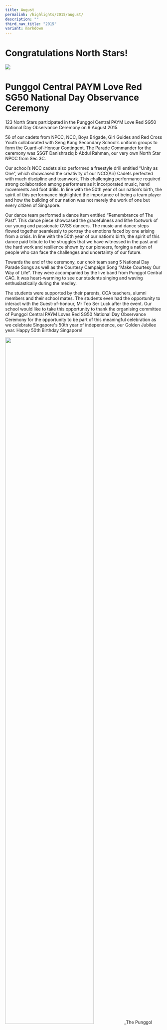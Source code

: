 ```yaml
---
title: August
permalink: /highlights/2015/august/
description: ""
third_nav_title: "2015"
variant: markdown
---
```

# Congratulations North Stars!

![](/images/COMPASSVALE%20SECONDARY%20SCHOOL.jpeg)

# Punggol Central PAYM Love Red SG50 National Day Observance Ceremony

123 North Stars participated in the Punggol Central PAYM Love Red SG50 National Day Observance Ceremony on 9 August 2015.

56 of our cadets from NPCC, NCC, Boys Brigade, Girl Guides and Red Cross Youth collaborated with Seng Kang Secondary School’s uniform groups to form the Guard-of-Honour Contingent. The Parade Commander for the ceremony was SSGT Danishraziq b Abdul Rahman, our very own North Star NPCC from Sec 3C.

Our school’s NCC cadets also performed a freestyle drill entitled “Unity as One”, which showcased the creativity of our NCC(Air) Cadets perfected with much discipline and teamwork. This challenging performance required strong collaboration among performers as it incorporated music, hand movements and foot drills.&nbsp;In line with the 50th&nbsp;year&nbsp;of our nation’s birth, the spirit of this performance highlighted the importance of being a team player and how the building of our nation was not merely the work of one but every citizen of Singapore.&nbsp;

Our dance team performed a dance item entitled “Remembrance of The Past”. This dance piece showcased the gracefulness and lithe footwork of our young and passionate CVSS dancers. The music and dance steps flowed together seamlessly to portray the emotions faced by one arising from a crisis. In line with the 50th&nbsp;year of our nation’s birth, the spirit of this dance paid tribute to the struggles that we have witnessed in the past and the hard work and resilience shown by our pioneers, forging a nation of people who can face the challenges and uncertainty of our future.

Towards the end of the ceremony, our choir team sang 5 National Day Parade Songs as well as the Courtesy Campaign Song “Make Courtesy Our Way of Life”. They were accompanied by the live band from Punggol Central CAC. It was heart-warming to see our students singing and waving enthusiastically during the medley.

The students were supported by their parents, CCA teachers, alumni members and their school mates. The students even had the opportunity to interact with the Guest-of-honour, Mr Teo Ser Luck after the event. Our school would like to take this opportunity to thank the organising committee of Punggol Central PAYM Loves Red SG50 National Day Observance Ceremony for the opportunity to be part of this meaningful celebration as we celebrate Singapore's 50th&nbsp;year of independence, our Golden Jubilee year. Happy 50th&nbsp;Birthday Singapore!


<img src="/images/sg50f.jpeg" style="width:75%">
_The Punggol Central PAYM Love Red SG50 National Day Observance Ceremony involved various CCA groups from CVSS, including the Boys’ Brigade, Red Cross Youth and Choir._
<img src="/images/sg50a.jpeg" style="width:75%">
_North Stars singing and waving enthusiastically during the medley segment._
<img src="/images/sg50b.jpeg" style="width:75%">
_Our cadets from NPCC, NCC, Boys Brigade, Girl Guides and Red Cross Youth collaborated with Seng Kang Secondary School’s uniform groups to form the Guard-of-Honour Contingent for the ceremony._
<img src="/images/sg50c.jpeg" style="width:75%">
_CVSS Choir and Dance teams posing for a photo at the observance ceremony._
<img src="/images/sg50d.jpeg" style="width:75%">
_NCC cadets performing their freestyle drill entitled “Unity as One”._
<img src="/images/sg50g.jpeg" style="width:75%">
_A post taken from Mr Teo Ser Luck’s Facebook page._

# Mother Tongue Fortnight and Language Camp 2015

From 24th&nbsp;August to 3rd&nbsp;September, CVSS will be organizing a two-week Mother Tongue Fortnight aiming to cultivate a love for Mother Tongue Culture in our students. Competitions and activities related to the language and traditions, as well as exposure to the traditional art &amp; crafts and culinary dishes will be organised to provide authentic opportunities for the students to use their Mother Tongue Language and experience its culture.

* [CL programme](/files/MT%20fortnight%20programme.pdf)
* [ML programme](/files/2015%20MT%20Fortnights%20&amp;%20Camp%20(ML)%20-%20Programme.pdf)

# "Harmony in Our Hands" @ Sengkang Community Library

In commemoration of Racial Harmony Day on 21 July, our students from the MRL club as well as our CCE student ambassadors conducted games of the past for the visitors of Sengkang Community Library. These games included capteh, pick-up sticks, hopscotch and five stones. Our students took the opportunity to share the heritage and cultural value of these games as they instructed the young participants in the games. It was certainly an enriching and engaging session for all as Singapore’s rich diversity was celebratred through fun and exciting activities in alignment with this year’s Racial Harmony theme “Harmony in our Hands”.

The feedback from the visitors has also been positive.

One visitor wrote: ‘Glad that my children can join in this activity where they learn about some of the traditional games. Children of this generation hardly come into contact with simple games that require human interaction. They are usually on their tablets, where little cooperation is needed. It is interesting to note that many of the students may not know how the games are played, yet they do their best to read the instructions and patiently explain to the kids about how the games are conducted. Appreciate the effort.’

Another visitor wrote: ‘I like this activity organised by the students... I never knew that kuti kutis are for play. I thought it to be very small toys. I am happy to see my kids learning traditional games. The students were very helpful and friendly.’

<img src="/images/rhd.jpeg" style="width:70%">
_North Stars conducting games in the “Activity Room”._

<img src="/images/rhd1.jpeg" style="width:75%">
_Our Librarians and CCE Ambassadors working together._

# Newsflash on National Day Commendation Award

CVSS is proud to share a piece of good news of our staff achievement.

Congratulations to Mdm Lila Bte Salleh, SH Malay for being awarded the National Day Commendation Medal 2015!&nbsp;

The Singapore National Day Awards are a means of recognising various forms of merit and service to Singapore.

<img src="/images/Mdm%20Lila%20Bte%20Salleh%20(SH-Malay).jpeg" style="width:70%">
		 
# SG50 Reflections: Our Hopes &amp; Memories
The SG50 HOME e-book is a birthday gift from all students to Singapore, in return for the SG50 ‘Building My SG’ Lego set that was given to them.

It is the collective effort of students from all primary and secondary schools, junior colleges/centralised institute, special education schools as well as the Singapore International School (Hong Kong). Students have put in a lot of effort for this project and have spent considerable amount of time doing research. This project has also allowed students to connect with the pioneer generation and gain appreciation for their contributions and sacrifices.&nbsp; It also inspires students to create a better future for themselves and for Singapore.

To chronicle the changing faces of the seventh housing town built by the Housing and Development Board, a team of North Stars (Afraa Aijaz, Tan Jun Long, Kian Zhang Yu, Goh Geok Ling, Tan Choon Siang and Eileen Lee), accompanied by their teachers (Mrs Lee Sear Yeen, Mr Tan Wen Chuan, Mr Aloysius Chua Xun Fan, Mr Clement See Wei Liang, Mdm&nbsp;Donna&nbsp;Chang Sin Yi, Mr Ng Hong Pin and Mr Nicolas D Sangil III), embarked on a journey around the Ang Mo Kio Town estate through time. The story of the development of the town in 1975-1984&nbsp;unfolds through a video presentation that gives the audience a glimpse of the lives of the residents, as well as their memories and aspirations for the future. It is complemented with photographs and written sources that capture the sights and sounds of life in the heartland. Essentially, this multimodal approach aims to connect the residents with other Singaporeans using personal and community stories.

One of the highlights of their project is Block 259 of Ang Mo Kio Avenue 1, an iconic block of circular flats that when seen from above, forms the shape of a clover. Over the years, the residents in the block are known across the island for their strong sense of belonging and kampung spirit as they have been living next to one another for years. The interconnectedness of the residents of the “Four Leaf Clover Block”, as it is affectionately known, has shown that public housing in Singapore goes beyond providing a roof for the owners. The sense of attachment to a home helps the dwellers forge a Singapore identity and a strong sense of rootedness to the country.

Entitled “Completion of Ang Mo Kio New Town in 1980”

# Mother Tongue Languages Symposium 2015

![](/images/MTLS%202015_Pamphlet.jpeg)
![](/images/MTLS%202015_Pamphlet1.jpeg)

# 9th Interschool Theatresports Competition

Our North Stars have done us proud by clinching the First Position and the Most Popular Team Award in the recent 9th&nbsp;Interschool Theatresports Competition. Despite facing intense competition from other teams, our students remained resilient and demonstrated much creativity in their performance.

Theatresports&nbsp;is improvisational theatre done in a competitive way for dramatic effects. Organised by Dunman High School, competing teams perform scenes based on suggestions from the audience before being rated by a panel of judges. The competition tests not only the students’ reaction and ability to think and improvise on the spot, but also their teamwork and ability to co-operate collaboratively.  

The students involved in the competition are:

1.  Li Xin Jie&nbsp;&nbsp; 2F
2.  Kho Jia Hui&nbsp; &nbsp;2F
3.  Chia Chiong Lun&nbsp;&nbsp; 2F
4.  Tan Jia Peng&nbsp;&nbsp; 2G
5.  Cheung Yuen Ling&nbsp;&nbsp; 3E
6.  Demi Chumponrong&nbsp;&nbsp; 4B
7.  Zhou Kevin Wu&nbsp;&nbsp; 4H

Well done North Stars!
![](/images/9.jpeg)
![](/images/9a.jpeg)
![](/images/9b.jpeg)